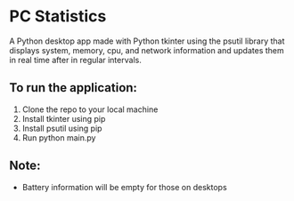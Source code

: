 # PC Statistics

 A Python desktop app made with Python tkinter using the psutil library that displays system, memory, cpu, 
 and network information and updates them in real time after in regular intervals.

## To run the application:
1. Clone the repo to your local machine
2. Install tkinter using pip
3. Install psutil using pip
4. Run python main.py

## Note:
- Battery information will be empty for those on desktops
